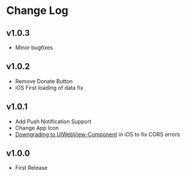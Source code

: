 # Change Log

## v1.0.3
- Minor bugfixes

## v1.0.2
- Remove Donate Button
- iOS First loading of data fix

## v1.0.1
- Add Push Notification Support
- Change App Icon
- [Downgrading to UIWebView-Component](https://ionicframework.com/docs/wkwebview/) in iOS to fix CORS errors

## v1.0.0
- First Release
